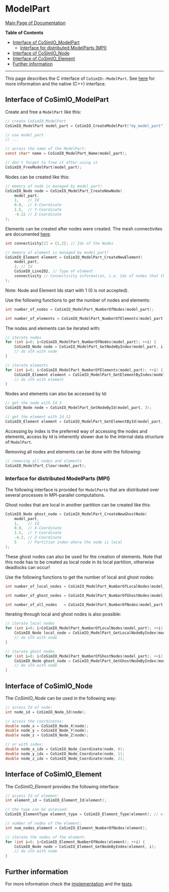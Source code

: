 # ModelPart

[Main Page of Documentation](https://kratosmultiphysics.github.io/CoSimIO/)

**Table of Contents**
<!-- @import "[TOC]" {cmd="toc" depthFrom=2 depthTo=6 orderedList=false} -->

<!-- code_chunk_output -->

- [Interface of CoSimIO_ModelPart](#interface-of-cosimio_modelpart)
  - [Interface for distributed ModelParts (MPI)](#interface-for-distributed-modelparts-mpi)
- [Interface of CoSimIO_Node](#interface-of-cosimio_node)
- [Interface of CoSimIO_Element](#interface-of-cosimio_element)
- [Further information](#further-information)

<!-- /code_chunk_output -->
---

This page describes the C interface of `CoSimIO::ModelPart`. See [here](model_part_cpp.md) for more information and the native (C++) interface.

## Interface of CoSimIO_ModelPart
Create and free a `ModelPart` like this:
```c
// create CoSimIO_ModelPart
CoSimIO_ModelPart model_part = CoSimIO_CreateModelPart("my_model_part");

// use model_part
// ...

// access the name of the ModelPart:
const char* name = CoSimIO_ModelPart_Name(model_part);

// don't forget to free it after using it
CoSimIO_FreeModelPart(model_part);
```

Nodes can be created like this:
```c
// memory of node is managed by model_part!
CoSimIO_Node node = CoSimIO_ModelPart_CreateNewNode(
    model_part,
    1,    // Id
    0.0,  // X-Coordinate
    1.5,  // Y-Coordinate
    -4.22 // Z-Coordinate
);
```

Elements can be created after nodes were created. The mesh connectivites are documented [here](../mesh_connectivities.md).
```c
int connectivity[2] = {1,2}; // Ids of the Nodes

// memory of element is managed by model_part!
CoSimIO_Element element = CoSimIO_ModelPart_CreateNewElement(
    model_part,
    2, // Id
    CoSimIO_Line2D2, // Type of element
    connectivity // Connectivity information, i.e. Ids of nodes that the element has
);
```
Note: Node and Element Ids start with 1 (0 is not accepted).

Use the following functions to get the number of nodes and elements:
```c
int number_of_nodes = CoSimIO_ModelPart_NumberOfNodes(model_part);

int number_of_elements = CoSimIO_ModelPart_NumberOfElements(model_part);
```

The nodes and elements can be iterated with:
```c
// iterate nodes
for (int i=0; i<CoSimIO_ModelPart_NumberOfNodes(model_part); ++i) {
    CoSimIO_Node node = CoSimIO_ModelPart_GetNodeByIndex(model_part, i);
    // do sth with node
}

// iterate elements
for (int i=0; i<CoSimIO_ModelPart_NumberOfElements(model_part); ++i) {
    CoSimIO_Element element = CoSimIO_ModelPart_GetElementByIndex(model_part, i);
    // do sth with element
}
```

Nodes and elements can also be accessed by Id:
```c
// get the node with Id 3
CoSimIO_Node node = CoSimIO_ModelPart_GetNodeById(model_part, 3);

// get the element with Id 12
CoSimIO_Element element = CoSimIO_ModelPart_GetElementById(model_part, 12);
```

Accessing by index is the preferred way of accessing the nodes and elements, access by Id is inherently slower due to the internal data structure of `ModelPart`.

Removing all nodes and elements can be done with the following:
```c
// removing all nodes and elements
CoSimIO_ModelPart_Clear(model_part);
```

### Interface for distributed ModelParts (MPI)
The following interface is provided for `ModelPart`s that are distributed over several processes in MPI-parallel computations.

Ghost nodes that are local in another partition can be created like this:
```c
CoSimIO_Node ghost_node = CoSimIO_ModelPart_CreateNewGhostNode(
    model_part,
    1,    // Id
    0.0,  // X-Coordinate
    1.5,  // Y-Coordinate
    -4.2, // Z-Coordinate
    5     // Partition index where the node is local
);
```
These ghost nodes can also be used for the creation of elements.
Note that this node has to be created as local node in its local partition, otherwise deadlocks can occur!

Use the following functions to get the number of local and ghost nodes:
```c
int number_of_local_nodes = CoSimIO_ModelPart_NumberOfLocalNodes(model_part);

int number_of_ghost_nodes = CoSimIO_ModelPart_NumberOfGhostNodes(model_part);

int number_of_all_nodes   = CoSimIO_ModelPart_NumberOfNodes(model_part); // local + ghost nodes
```

Iterating through local and ghost nodes is also possible:
```c
// iterate local nodes
for (int i=0; i<CoSimIO_ModelPart_NumberOfLocalNodes(model_part); ++i) {
    CoSimIO_Node local_node = CoSimIO_ModelPart_GetLocalNodeByIndex(model_part, i);
    // do sth with node
}

// iterate ghost nodes
for (int i=0; i<CoSimIO_ModelPart_NumberOfGhostNodes(model_part); ++i) {
    CoSimIO_Node ghost_node = CoSimIO_ModelPart_GetGhostNodeByIndex(model_part, i);
    // do sth with node
}
```

## Interface of CoSimIO_Node
The _CoSimIO_Node_ can be used in the following way:
```c
// access Id of node:
int node_id = CoSimIO_Node_Id(node);

// access the coordinates:
double node_x = CoSimIO_Node_X(node);
double node_y = CoSimIO_Node_Y(node);
double node_z = CoSimIO_Node_Z(node);

// or with index:
double node_x_idx = CoSimIO_Node_Coordinate(node, 0);
double node_y_idx = CoSimIO_Node_Coordinate(node, 1);
double node_z_idx = CoSimIO_Node_Coordinate(node, 2);
```

## Interface of CoSimIO_Element
The _CoSimIO_Element_ provides the following interface:
```c
// access Id of element:
int element_id = CoSimIO_Element_Id(element);

// the type can be accessed:
CoSimIO_ElementType element_type = CoSimIO_Element_Type(element); // e.g. CoSimIO_Point3D or CoSimIO_Tetrahedra3D4

// number of nodes of the element:
int num_nodes_element = CoSimIO_Element_NumberOfNodes(element);

// iterate the nodes of the element:
for (int i=0; i<CoSimIO_Element_NumberOfNodes(element); ++i) {
    CoSimIO_Node node = CoSimIO_Element_GetNodeByIndex(element, i);
    // do sth with node
}
```

## Further information
For more information check the [implementation](https://github.com/KratosMultiphysics/CoSimIO/blob/master/co_sim_io/c/co_sim_io_c_model_part.h) and the [tests](https://github.com/KratosMultiphysics/CoSimIO/blob/master/tests/co_sim_io/c/model_part/test_model_part.c).
